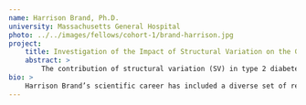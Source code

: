 ```yaml
---
name: Harrison Brand, Ph.D.
university: Massachusetts General Hospital
photo: ../../images/fellows/cohort-1/brand-harrison.jpg
project: 
    title: Investigation of the Impact of Structural Variation on the Genetic Etiology of Type 2 Diabetes and Glycemic Traits
    abstract: >
        The contribution of structural variation (SV) in type 2 diabetes mellitus (T2DM) has been largely unexplored. During this fellowship I will take advantage of the NHLBI BioData Catalyst ecosystem to run an ensemble SV detection pipeline on 26,037 TOPMed samples with T2DM and/or related glycemic traits. Integrating this newly generated SV callset with existing data I will explore both common and rare genetic risk factors for diabetes. This study will not only provide a useful SV callset for TOPMed investigators but also establish a beneficial tool in the Biodata Catalyst and provide important feedback to the BioData Catalyst developers.
bio: >
    Harrison Brand’s scientific career has included a diverse set of research pursuits that have reflected a natural evolution towards his ultimate goal of understanding how genetic variation contributes to complex disease. After completion of his PhD in Human Genetics, he accepted a postdoc position in the lab of Dr. Michael Talkowski at the Center for Genomic Medicine at MGH investigating the impact of structural variation (SV) on developmental disorders. Upon completion of his postdoc, Dr. Brand accepted a junior faculty position in the Department of Neurology at MGH, where he continues to evaluate the impact of SV on disease.
---
```

